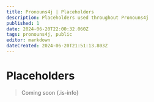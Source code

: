 ```yaml
---
title: Pronouns4j | Placeholders
description: Placeholders used throughout Pronouns4j
published: 1
date: 2024-06-20T22:00:32.060Z
tags: pronouns4j, public
editor: markdown
dateCreated: 2024-06-20T21:51:13.803Z
---
```


# Placeholders
> Coming soon
{.is-info}